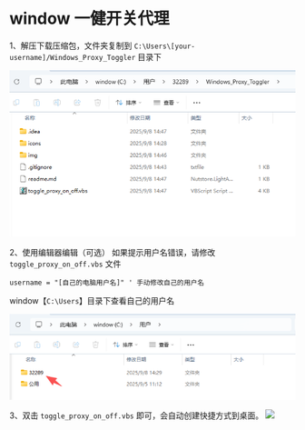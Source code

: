 # window 一健开关代理

1、解压下载压缩包，文件夹复制到 `C:\Users\[your-username]/Windows_Proxy_Toggler` 目录下

![](./img/path.png)

2、使用编辑器编辑（可选）
如果提示用户名错误，请修改 `toggle_proxy_on_off.vbs` 文件
```
username = "[自己的电脑用户名]" ' 手动修改自己的用户名
```
window【`C:\Users`】目录下查看自己的用户名

![](./img/username.png)

3、双击 `toggle_proxy_on_off.vbs` 即可，会自动创建快捷方式到桌面。
![](./img/demo.gif)